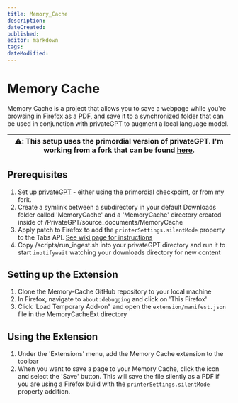 ```yaml
---
title: Memory_Cache
description: 
dateCreated: 
published: 
editor: markdown
tags: 
dateModified:
---
```

# Memory Cache 

Memory Cache is a project that allows you to save a webpage while you're browsing in Firefox as a PDF, and save it to a synchronized folder that can be used in conjunction with privateGPT to augment a local language model.

| ⚠️: This setup uses the primordial version of privateGPT. I'm working from a fork that can be found [here](https://github.com/misslivirose/privateGPT).  |
| ---------------------------------------------------------------------------------------------------------------------- |

## Prerequisites 
1. Set up [privateGPT](https://github.com/imartinez/privateGPT) - either using the primordial checkpoint, or from my fork.
2. Create a symlink between a subdirectory in your default Downloads folder called 'MemoryCache' and a 'MemoryCache' directory created inside of /PrivateGPT/source_documents/MemoryCache 
3. Apply patch to Firefox to add the `printerSettings.silentMode` property to the Tabs API. [See wiki page for instructions](https://github.com/misslivirose/MemoryCacheExt/wiki/Modifying-Firefox-to-use-Memory-Cache)
4. Copy /scripts/run_ingest.sh into your privateGPT directory and run it to start `inotifywait` watching your downloads directory for new content

## Setting up the Extension
1. Clone the Memory-Cache GitHub repository to your local machine 
2. In Firefox, navigate to `about:debugging` and click on 'This Firefox'
3. Click 'Load Temporary Add-on" and open the `extension/manifest.json` file in the MemoryCacheExt directory

## Using the Extension
1. Under the 'Extensions' menu, add the Memory Cache extension to the toolbar
2. When you want to save a page to your Memory Cache, click the icon and select the 'Save' button. This will save the file silently as a PDF if you are using a Firefox build with the `printerSettings.silentMode` property addition.